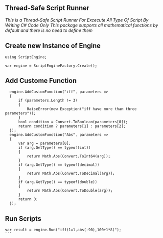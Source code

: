 ## Thread-Safe Script Runner

*This is a Thread-Safe Script Runner For Excecute All Type Of Script By Writing C# Code Only*
*This package supports all mathematical functions by default and there is no need to define them*

## Create new Instance of Engine

```
using ScriptEngine;

var engine = ScriptEngineFactory.Create();
```
## Add Custome Function

```
  engine.AddCustomFunction("iff", parameters =>
  {
      if (parameters.Length != 3)
      {
          RaiseError(new Exception("iff have more than three parameters"));
      }
      bool condition = Convert.ToBoolean(parameters[0]);
      return condition ? parameters[1] : parameters[2];
  });
  engine.AddCustomFunction("Abs", parameters =>
  {
      var arg = parameters[0];
      if (arg.GetType() == typeof(int))
      {
          return Math.Abs(Convert.ToInt64(arg));
      }
      if (arg.GetType() == typeof(decimal))
      {
          return Math.Abs(Convert.ToDecimal(arg));
      }
      if (arg.GetType() == typeof(double))
      {
          return Math.Abs(Convert.ToDouble(arg));
      }
      return 0;
  });
```
## Run Scripts
````
var result = engine.Run("iff(1=1,abs(-90),100+1*8)");
```
